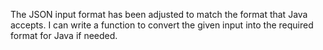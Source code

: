The JSON input format has been adjusted to match the format that Java accepts. I can write a function to convert the given input into the required format for Java if needed.

